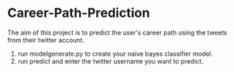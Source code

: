 # Career-Path-Prediction
The aim of this project is to predict the user's career path using the tweets from their twitter account.

1. run modelgenerate.py to create your naive bayes classifier model.
2. run predict and enter the twitter username you want to predict.
